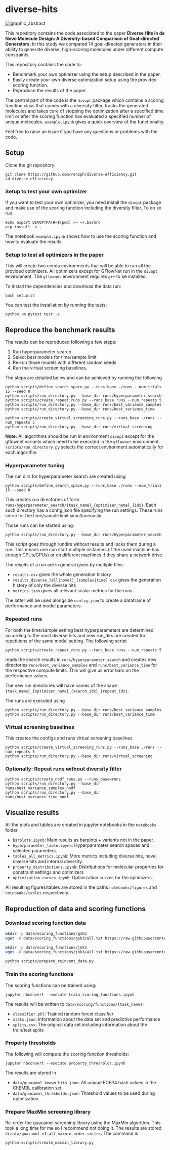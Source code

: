 # diverse-hits
![graphic_abstract](https://github.com/ml-jku/diverse-efficiency/blob/main/notebooks/figures/graphic_abstract.png)

This repository contains the code associated to the paper
**Diverse Hits in de Novo Molecule Design: A Diversity-based Comparison of Goal-directed Generators**. In this study we compared 14 goal-directed generators in their ability to generate diverse, high-scoring molecules under different compute constraints.

This repository contains the code to:
- Benchmark your own optimizer using the setup described in the paper. 
- Easily create your own diverse optimization setup using the provided scoring function.
- Reproduce the results of the paper.

The central part of the code is the `divopt` package which contains a scoring function class that comes with a diversity filter, tracks the generated molecules and takes care of stopping the optimization after a specified time limit or after the scoring function has evaluated a specified number of unique molecules. `example.ipynb` gives a quick overview of the functionality.

Feel free to raise an issue if you have any questions or problems with the code.

## Setup
Clone the git repository:
```
git clone https://github.com/renzph/diverse-efficiency.git
cd diverse-efficiency
```

### Setup to test your own optimizer
If you want to test your own optimizer, you need install the `divopt` package and make use of the scoring function including the diversity filter. To do so run:

```
echo export DIVOPTPATH=$(pwd) >> ~/.bashrc
pip install -e .
```
The notebook `example.ipynb` shows how to use the scoring function and how to evaluate the results.

### Setup to test all optimizers in the paper
This will create two conda environments that will be able to run all the provided optimizers.
All optimizers except for GFlowNet run in the `divopt` environment.
The `gflownet` environment requires `g++` to be installed. 

To install the dependencies and download the data run:
```
bash setup.sh
```

You can test the installation by running the tests:
```
python -m pytest test -s
```

## Reproduce the benchmark results
The results can be reproduced following a few steps:
1. Run hyperparameter search
2. Select best models for time/sample limit
3. Re-run those models with different random seeds
4. Run the virtual screening baselines. 

The steps are detailed below and can be achieved by running the following
```
python scripts/define_search_space.py --runs_base ./runs --num_trials 15 --seed 0
python scripts/run_directory.py --base_dir runs/hyperparameter_search
python scripts/create_repeat_runs.py --runs_base runs --num_repeats 5
python scripts/run_directory.py --base_dir runs/best_variance_samples
python scripts/run_directory.py --base_dir runs/best_variance_time

python scripts/create_virtual_screening_runs.py --runs_base ./runs --num_repeats 5
python scripts/run_directory.py --base_dir runs/virtual_screening
```

**Note:** All algorithms should be run in environment `divopt` except for the gflownet variants which need to be executed in the `gflownet` environment. `scripts/run_directory.py` selects the correct environment automatically for each algorithm.

### Hyperparameter tuning 
The run dirs for hyperparameter search are created using 
```
python scripts/define_search_space.py --runs_base ./runs --num_trials 15 --seed 0
```

This creates run directories of form `runs/hyperparameter_search/{task_name}_{optimizer_name}_{idx}`.
Each such directory has a config.json file specifying the run settings. 
These runs serve for the time/sample limit simultaneously.

Those runs can be started using:
```
python scripts/run_directory.py --base_dir runs/hyperparameter_search
```
This script goes through rundirs without results and locks them during a run. 
This means one can start multiple instances (if the used machine has enough CPUs/GPUs)
or on different machines if they share a network drive.

The results of a run are in general given by multiple files:
- `results.csv` gives the whole generation history
- `results_diverse_[all|novel]_[samples|time].csv` gives the generation history of only the diverse hits 
- `metrics.json` gives all relevant scalar metrics for the runs.

The latter will be used alongside `config.json` to create a dataframe of performance and 
model parameters.

### Repeated runs
For both the time/sample setting best hyperparameters are determined according to 
the most diverse hits and new run_dirs are created for repetitions of the same model setting.
The following script 

```
python scripts/create_repeat_runs.py --runs_base runs --num_repeats 5 
```

reads the search results in `runs/hyperparameter_search` and creates 
new directories `runs/best_variance_samples` and `runs/best_variance_time` for the respective compute limits. This will give us error bars on the performance values.

The new run directories will have names of the shape `{task_name}_{optimizer_name}_{search_idx}_{repeat_idx}`. 

The runs are executed using 
```
python scripts/run_directory.py --base_dir runs/best_variance_samples
python scripts/run_directory.py --base_dir runs/best_variance_time
```
### Virtual screening baselines
This creates the configs and runs virtual screening baselines
```
python scripts/create_virtual_screening_runs.py --runs_base ./runs --num_repeats 5
python scripts/run_directory.py --base_dir runs/virtual_screening
```

### Optionally: Repeat runs without diversity filter
```
python scripts/create_nodf_runs.py --runs_base=runs
python scripts/run_directory.py --base_dir runs/best_variance_samples_nodf  
python scripts/run_directory.py --base_dir runs/best_variance_time_nodf  
```


## Visualize results
All the plots and tables are created in jupyter notebooks in the `notebooks` folder.

- `barplots.ipynb`: Main results as barplots + variants not in the paper.
- `hyperparameter_table.ipynb`: Hyperparameter search spaces and selected parameters.
- `tables_all_metrics.ipynb`: More metrics including diverse hits, novel diverse hits and internal diversity.
- `property_distributions.ipynb`: Distributions for molecular properties for constraint settings and optimizers
- `optimization_curves.ipynb`: Optimization curves for the optimizers.

All resulting figures/tables are stored in the paths  `notebooks/figures` and `notebooks/tables` respectively.

## Reproduction of data and scoring functions

### Download scoring function data
```bash
mkdir -p data/scoring_functions/gsk3
wget -O data/scoring_functions/gsk3/all.txt https://raw.githubusercontent.com/wengong-jin/multiobj-rationale/master/data/gsk3/all.txt

mkdir -p data/scoring_functions/jnk3
wget -O data/scoring_functions/jnk3/all.txt https://raw.githubusercontent.com/wengong-jin/multiobj-rationale/master/data/jnk3/all.txt

python scripts/prepare_reinvent_data.py
```

### Train the scoring functions
The scoring functions can be trained using:
```
jupyter nbconvert --execute train_scoring_functions.ipynb
``` 
The results will be written to `data/scoring/functions/{task_name}`:
- `classifier.pkl`: Trained random forest classifier 
- `stats.json`: Information about the data set and predictive performance
- `splits.csv`: The original data set including information about the train/test splits

### Property thresholds
The following will compute the scoring function thresholds:
```
jupyter nbconvert --execute property_thresholds.ipynb
```
The results are stored in 
- `data/guacamol_known_bits.json`: All unique ECFP4 hash values in the ChEMBL calibration set.
- `data/guacamol_thresholds.json`: Threshold values to be used during optimization


### Prepare MaxMin screening library
Re-order the guacamol screening library using the MaxMin algorithm. 
This took a long time for me so I recommend not doing it. The results are stored in `data/guacamol_v1_all_maxmin_order.smiles`.
The command is
```
python scripts/create_maxmin_library.py
```





